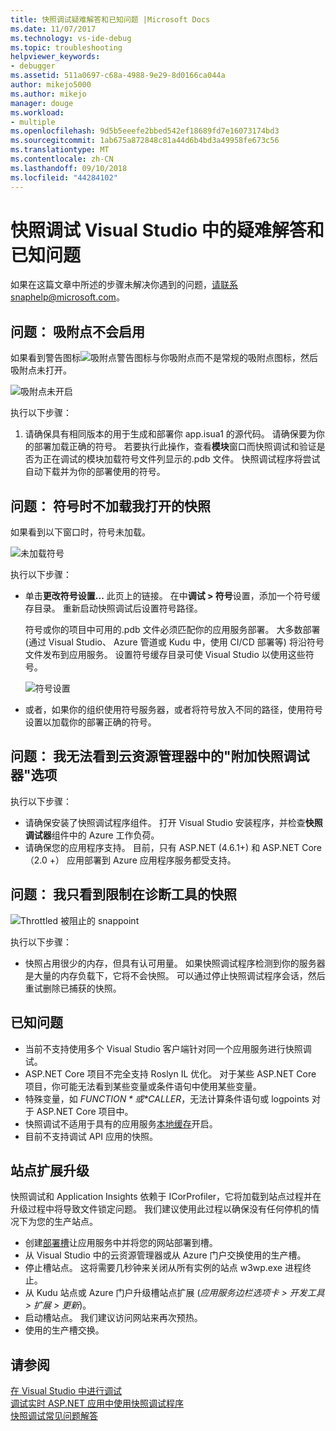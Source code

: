 ```yaml
---
title: 快照调试疑难解答和已知问题 |Microsoft Docs
ms.date: 11/07/2017
ms.technology: vs-ide-debug
ms.topic: troubleshooting
helpviewer_keywords:
- debugger
ms.assetid: 511a0697-c68a-4988-9e29-8d0166ca044a
author: mikejo5000
ms.author: mikejo
manager: douge
ms.workload:
- multiple
ms.openlocfilehash: 9d5b5eeefe2bbed542ef18689fd7e16073174bd3
ms.sourcegitcommit: 1ab675a872848c81a44d6b4bd3a49958fe673c56
ms.translationtype: MT
ms.contentlocale: zh-CN
ms.lasthandoff: 09/10/2018
ms.locfileid: "44284102"
---
```

# <a name="troubleshooting-and-known-issues-for-snapshot-debugging-in-visual-studio"></a>快照调试 Visual Studio 中的疑难解答和已知问题

如果在这篇文章中所述的步骤未解决你遇到的问题，请联系snaphelp@microsoft.com。

## <a name="issue-snappoint-does-not-turn-on"></a>问题： 吸附点不会启用

如果看到警告图标![吸附点警告图标](../debugger/media/snapshot-troubleshooting-snappoint-warning-icon.png "吸附点警告图标")与你吸附点而不是常规的吸附点图标，然后吸附点未打开。

![吸附点未开启](../debugger/media/snapshot-troubleshooting-dont-turn-on.png "吸附点不会启用")

执行以下步骤：

1. 请确保具有相同版本的用于生成和部署你 app.isua1 的源代码。 请确保要为你的部署加载正确的符号。 若要执行此操作，查看**模块**窗口而快照调试和验证是否为正在调试的模块加载符号文件列显示的.pdb 文件。 快照调试程序将尝试自动下载并为你的部署使用的符号。

## <a name="issue-symbols-do-not-load-when-i-open-a-snapshot"></a>问题： 符号时不加载我打开的快照

如果看到以下窗口时，符号未加载。

![未加载符号](../debugger/media/snapshot-troubleshooting-symbols-wont-load.png "未加载符号")

执行以下步骤：

- 单击**更改符号设置...** 此页上的链接。 在中**调试 > 符号**设置，添加一个符号缓存目录。 重新启动快照调试后设置符号路径。

   符号或你的项目中可用的.pdb 文件必须匹配你的应用服务部署。 大多数部署 (通过 Visual Studio、 Azure 管道或 Kudu 中，使用 CI/CD 部署等) 将沿符号文件发布到应用服务。 设置符号缓存目录可使 Visual Studio 以使用这些符号。

   ![符号设置](../debugger/media/snapshot-troubleshooting-symbol-settings.png "符号设置")

- 或者，如果你的组织使用符号服务器，或者将符号放入不同的路径，使用符号设置以加载你的部署正确的符号。

## <a name="issue-i-cannot-see-the-attach-snapshot-debugger-option-in-the-cloud-explorer"></a>问题： 我无法看到云资源管理器中的"附加快照调试器"选项

执行以下步骤：

- 请确保安装了快照调试程序组件。 打开 Visual Studio 安装程序，并检查**快照调试器**组件中的 Azure 工作负荷。
- 请确保您的应用程序支持。 目前，只有 ASP.NET (4.6.1+) 和 ASP.NET Core （2.0 +） 应用部署到 Azure 应用程序服务都受支持。

## <a name="issue-i-only-see-throttled-snapshots-in-the-diagnostic-tools"></a>问题： 我只看到限制在诊断工具的快照

![Throttled 被阻止的 snappoint](../debugger/media/snapshot-troubleshooting-throttled-snapshots.png "限制吸附点")

执行以下步骤：

- 快照占用很少的内存，但具有认可用量。 如果快照调试程序检测到你的服务器是大量的内存负载下，它将不会快照。 可以通过停止快照调试程序会话，然后重试删除已捕获的快照。

## <a name="known-issues"></a>已知问题

- 当前不支持使用多个 Visual Studio 客户端针对同一个应用服务进行快照调试。
- ASP.NET Core 项目不完全支持 Roslyn IL 优化。 对于某些 ASP.NET Core 项目，你可能无法看到某些变量或条件语句中使用某些变量。 
- 特殊变量，如 *$FUNCTION*或 *$CALLER*，无法计算条件语句或 logpoints 对于 ASP.NET Core 项目中。
- 快照调试不适用于具有的应用服务[本地缓存](/azure/app-service/app-service-local-cache)开启。
- 目前不支持调试 API 应用的快照。

## <a name="site-extension-upgrade"></a>站点扩展升级

快照调试和 Application Insights 依赖于 ICorProfiler，它将加载到站点过程并在升级过程中将导致文件锁定问题。 我们建议使用此过程以确保没有任何停机的情况下为您的生产站点。

- 创建[部署槽](/azure/app-service/web-sites-staged-publishing)让应用服务中并将您的网站部署到槽。
- 从 Visual Studio 中的云资源管理器或从 Azure 门户交换使用的生产槽。
- 停止槽站点。 这将需要几秒钟来关闭从所有实例的站点 w3wp.exe 进程终止。
- 从 Kudu 站点或 Azure 门户升级槽站点扩展 (*应用服务边栏选项卡 > 开发工具 > 扩展 > 更新*)。
- 启动槽站点。 我们建议访问网站来再次预热。
- 使用的生产槽交换。

## <a name="see-also"></a>请参阅

[在 Visual Studio 中进行调试](../debugger/index.md)  
[调试实时 ASP.NET 应用中使用快照调试程序](../debugger/debug-live-azure-applications.md)  
[快照调试常见问题解答](../debugger/debug-live-azure-apps-faq.md)  
